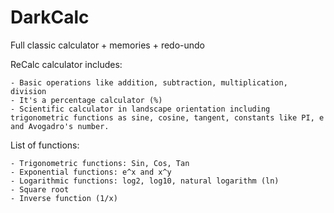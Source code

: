 # DarkCalc
Full classic calculator + memories + redo-undo

ReCalc calculator includes:

    - Basic operations like addition, subtraction, multiplication, division
    - It's a percentage calculator (%)
    - Scientific calculator in landscape orientation including trigonometric functions as sine, cosine, tangent, constants like PI, e and Avogadro's number.

List of functions:

    - Trigonometric functions: Sin, Cos, Tan
    - Exponential functions: e^x and x^y
    - Logarithmic functions: log2, log10, natural logarithm (ln)
    - Square root
    - Inverse function (1/x)
